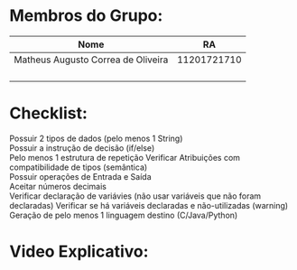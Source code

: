 # Membros do Grupo:

| Nome                               | RA          |
|------------------------------------|-------------|
| Matheus Augusto Correa de Oliveira | 11201721710 |
|                                    |             |
|                                    |             |
|                                    |             |
|                                    |             |

# Checklist:

Possuir 2 tipos de dados (pelo menos 1 String) 	
Possuir a instrução de decisão (if/else)	
Pelo menos 1 estrutura de repetição	
Verificar Atribuições com compatibilidade de tipos (semântica) 	
Possuir operações de Entrada e Saída	
Aceitar números decimais 	
Verificar declaração de variávies (não usar variáveis que não foram declaradas)	
Verificar se há variáveis declaradas e não-utilizadas (warning)	
Geração de pelo menos 1 linguagem destino (C/Java/Python)

# Video Explicativo:

